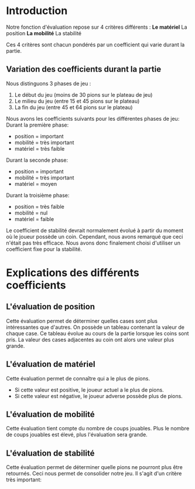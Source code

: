 # Introduction #

Notre fonction d'évaluation repose sur 4 critères différents :
**Le matériel** La position
**La mobilité** La stabilité

Ces 4 critères sont chacun pondérés par un coefficient qui varie durant la partie.


## Variation des coefficients durant la partie ##

Nous distinguons 3 phases de jeu :
  1. Le début du jeu (moins de 30 pions sur le plateau de jeu)
  1. Le milieu du jeu (entre 15 et 45 pions sur le plateau)
  1. La fin du jeu (entre 45 et 64 pions sur le plateau)

Nous avons les coefficients suivants pour les différentes phases de jeu:
Durant la première phase:
  * position = important
  * mobilité = très important
  * matériel = très faible

Durant la seconde phase:
  * position = important
  * mobilité = très important
  * matériel = moyen

Durant la troisième phase:
  * position = très faible
  * mobilité = nul
  * matériel = faible

Le coefficient de stabilité devrait normalement évolué à partir du moment où le joueur possède un coin. Cependant, nous avons remarqué que ceci n'était pas très efficace.
Nous avons donc finalement choisi d'utiliser un coefficient fixe pour la stabilité.


# Explications des différents coefficients #

## L'évaluation de position ##

Cette évaluation permet de déterminer quelles cases sont plus intéressantes que d'autres.
On possède un tableau contenant la valeur de chaque case.
Ce tableau évolue au cours de la partie lorsque les coins sont pris. La valeur des cases adjacentes au coin ont alors une valeur plus grande.

## L'évaluation de matériel ##

Cette évaluation permet de connaître qui a le plus de pions.
  * Si cette valeur est positive, le joueur actuel a le plus de pions.
  * Si cette valeur est négative, le joueur adverse possède plus de pions.


## L'évaluation de mobilité ##

Cette évaluation tient compte du nombre de coups jouables. Plus le nombre de coups jouables est élevé, plus l'évaluation sera grande.

## L'évaluation de stabilité ##

Cette évaluation permet de déterminer quelle pions ne pourront plus être retournés.
Ceci nous permet de consolider notre jeu.
Il s'agit d'un critère très important: